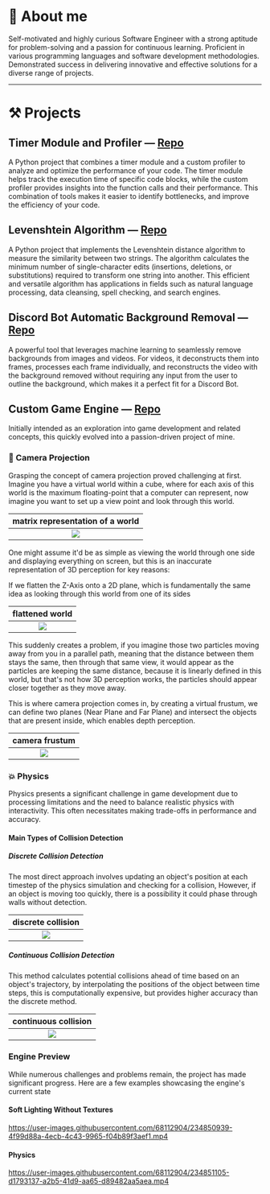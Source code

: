 
# 📃 About me
Self-motivated and highly curious Software Engineer with a strong aptitude for problem-solving and a passion for continuous learning. 
Proficient in various programming languages and software development methodologies. Demonstrated success in delivering innovative and effective solutions for a diverse range of projects.


___
# ⚒️ Projects
## Timer Module and Profiler — [Repo](https://github.com/syn-chromatic/timer-module)
A Python project that combines a timer module and a custom profiler to analyze and optimize the performance of your code. The timer module helps track the execution time of specific code blocks, while the custom profiler provides insights into the function calls and their performance. This combination of tools makes it easier to identify bottlenecks, and improve the efficiency of your code.


## Levenshtein Algorithm — [Repo](https://github.com/syn-chromatic/levenshtein-distance)
A Python project that implements the Levenshtein distance algorithm to measure the similarity between two strings. The algorithm calculates the minimum number of single-character edits (insertions, deletions, or substitutions) required to transform one string into another. This efficient and versatile algorithm has applications in fields such as natural language processing, data cleansing, spell checking, and search engines.


## Discord Bot Automatic Background Removal — [Repo](https://github.com/syn-chromatic/discord-bg-removal-bot)
A powerful tool that leverages machine learning to seamlessly remove backgrounds from images and videos. For videos, it deconstructs them into frames, processes each frame individually, and reconstructs the video with the background removed without requiring any input from the user to outline the background, which makes it a perfect fit for a Discord Bot.


## Custom Game Engine — [Repo](https://github.com/syn-chromatic/rust-g-engine)
Initially intended as an exploration into game development and related concepts, this quickly evolved into a passion-driven project of mine.

### 🎥 Camera Projection
Grasping the concept of camera projection proved challenging at first.
Imagine you have a virtual world within a cube, where for each axis of this world is the maximum floating-point that a computer can represent, now imagine you want to set up a view point and look through this world.



| matrix representation of a world  |
| :---: |
| <img src="https://github.com/syn-chromatic/syn-chromatic/blob/main/media/world.png"/> |


One might assume it'd be as simple as viewing the world through one side and displaying everything on screen, but this is an inaccurate representation of 3D perception for key reasons:

If we flatten the Z-Axis onto a 2D plane, which is fundamentally the same idea as looking through this world from one of its sides

| flattened world |
| :---: |
| <img src="https://github.com/syn-chromatic/syn-chromatic/blob/main/media/flattened_world.png"/> |


This suddenly creates a problem, if you imagine those two particles moving away from you in a parallel path, meaning that the distance between them stays the same, then through that same view, it would appear as the particles are keeping the same distance, because it is linearly defined in this world, but that's not how 3D perception works, the particles should appear closer together as they move away.

This is where camera projection comes in, by creating a virtual frustum, we can define two planes (Near Plane and Far Plane) and intersect the objects that are present inside, which enables depth perception.

| camera frustum |
| :---: |
| <img src="https://github.com/syn-chromatic/syn-chromatic/blob/main/media/frustum.gif"/> |

### 💥 Physics 
Physics presents a significant challenge in game development due to processing limitations and the need to balance realistic physics with interactivity. This often necessitates making trade-offs in performance and accuracy.

#### Main Types of Collision Detection 
##### Discrete Collision Detection 
The most direct approach involves updating an object's position at each timestep of the physics simulation and checking for a collision, However, if an object is moving too quickly, there is a possibility it could phase through walls without detection.

| discrete collision |
| :---: |
| <img src="https://github.com/syn-chromatic/syn-chromatic/blob/main/media/discrete_collision.png"/> |


##### Continuous Collision Detection 
This method calculates potential collisions ahead of time based on an object's trajectory, by interpolating the positions of the object between time steps, this is computationally expensive, but provides higher accuracy than the discrete method.


| continuous collision |
| :---: |
| <img src="https://github.com/syn-chromatic/syn-chromatic/blob/main/media/continous_collision.png"/> |



### Engine Preview
While numerous challenges and problems remain, the project has made significant progress. Here are a few examples showcasing the engine's current state

#### Soft Lighting Without Textures  
https://user-images.githubusercontent.com/68112904/234850939-4f99d88a-4ecb-4c43-9965-f04b89f3aef1.mp4


#### Physics
https://user-images.githubusercontent.com/68112904/234851105-d1793137-a2b5-41d9-aa65-d89482aa5aea.mp4

